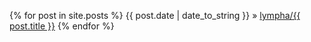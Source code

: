 <script>
document.getElementById("blogsmall").style.backgroundColor="#EFAB00";
document.getElementById("blogtext").style.color="#000000";
document.getElementById("blog").className="menu2active";
</script>

{% for post in site.posts %}
{{ post.date | date_to_string }} &raquo; <a href="{{ post.url }}">lympha/{{ post.title }}</a>
{% endfor %}

